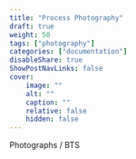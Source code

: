 ```yaml
---
title: "Process Photography"
draft: true
weight: 50
tags: ["photography"]
categories: ["documentation"]
disableShare: true
ShowPostNavLinks: false
cover:
    image: ""
    alt: ""
    caption: ""
    relative: false
    hidden: false
---
```


Photographs / BTS
